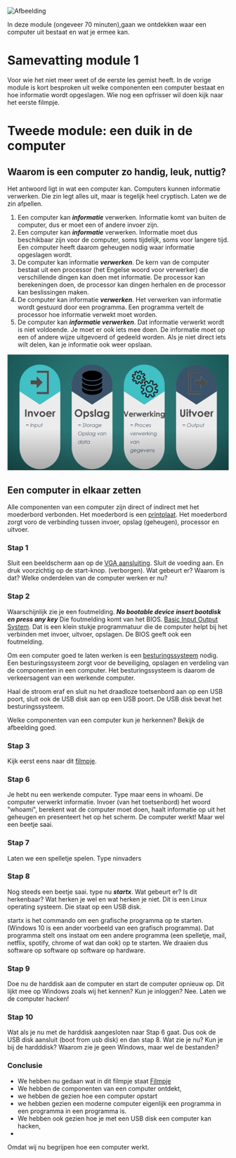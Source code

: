 ![Afbeelding](https://2pwgqm3nczsg1a5kw72u2pcf-wpengine.netdna-ssl.com/wp-content/uploads/2019/05/computer-system-upgrade.jpg "Een computer")

In deze module (ongeveer 70 minuten),gaan we ontdekken waar een computer uit bestaat en wat je ermee kan.

# Samevatting module 1
Voor wie het niet meer weet of de eerste les gemist heeft. In de vorige module is kort besproken uit welke componenten een computer bestaat en hoe informatie wordt opgeslagen. Wie nog een opfrisser wil doen kijk naar het eerste filmpje.


# Tweede module: een duik in de computer

## Waarom is een computer zo handig, leuk, nuttig? 
Het antwoord ligt in wat een computer kan. Computers kunnen informatie verwerken. Die zin legt alles uit, maar is tegelijk heel cryptisch. Laten we de zin afpellen.

1. Een computer kan ***informatie*** verwerken. Informatie komt van buiten de computer, dus er moet een of andere invoer zijn.
2. Een computer kan ***informatie*** verwerken. Informatie moet dus beschikbaar zijn voor de computer, soms tijdelijk, soms voor langere tijd. Een computer heeft daarom geheugen nodig waar informatie opgeslagen wordt.
3. De computer kan informatie ***verwerken***. De kern van de computer bestaat uit een processor (het Engelse woord voor verwerker) die verschillende dingen kan doen met informatie. De processor kan berekeningen doen, de processor kan dingen herhalen en de processor kan beslissingen maken.
4. De computer kan informatie ***verwerken***. Het verwerken van informatie wordt gestuurd door een programma. Een programma vertelt de processor hoe informatie verwekt moet worden.
5. De computer kan ***informatie verwerken***. Dat informatie verwerkt wordt is niet voldoende. Je moet er ook iets mee doen. De informatie moet op een of andere wijze uitgevoerd of gedeeld worden. Als je niet direct iets wilt delen, kan je informatie ook weer opslaan.

![Afbeelding](https://raw.githubusercontent.com/johantenhouten/InleidingInformatica/main/elementencomputer.png "Componenten in een computer")

## Een computer in elkaar zetten
Alle componenten van een computer zijn direct of indirect met het moederbord verbonden. Het moederbord is een [printplaat](https://nl.wikipedia.org/wiki/Printplaat). Het moederbord zorgt voro de verbinding tussen invoer, opslag (geheugen), processor en uitvoer.



### Stap 1
Sluit een beeldscherm aan op de [VGA aansluiting](nl.wikipedia.org/wiki/Video_graphics_array). Sluit de voeding aan. En druk voorzichtig op de start-knop. (verborgen). Wat gebeurt er? Waarom is dat? Welke onderdelen van de computer werken er nu? 

### Stap 2
Waarschijnlijk zie je een foutmelding. ***No bootable device insert bootdisk en press any key*** Die foutmelding komt van het BIOS. 
[Basic Input Output System](https://nl.wikipedia.org/wiki/Basic_input/output_system). Dat is een klein stukje programmatuur die de computer 
helpt bij het verbinden met invoer, uitvoer, opslagen. De BIOS geeft ook een foutmelding. 

Om een computer goed te laten werken is een [besturingssysteem](https://nl.wikipedia.org/wiki/Besturingssysteem) nodig. 
Een besturingssysteem zorgt voor de beveiliging, opslagen en verdeling van de componenten in een computer. Het besturingssysteem is daarom 
de verkeersagent van een werkende computer. 

Haal de stroom eraf en sluit nu het draadloze toetsenbord aan op een USB poort, sluit ook de USB disk aan op een USB poort. De USB disk bevat het
besturingssysteem. 

Welke componenten van een computer kun je herkennen? Bekijk de afbeelding goed.

### Stap 3
Kijk eerst eens naar dit [filmpje](https://www.youtube.com/watch?v=DsF2ZlaXSh8). 



### Stap 6
Je hebt nu een werkende computer. Type maar eens in whoami. De computer verwerkt informatie. Invoer (van het toetsenbord) het woord "whoami", berekent wat de computer moet doen, haalt informatie op uit het geheugen en presenteert het op het scherm. De computer werkt!
Maar wel een beetje saai.

### Stap 7
Laten we een spelletje spelen. Type ninvaders

### Stap 8
Nog steeds een beetje saai. type nu ***startx***. Wat gebeurt er? Is dit herkenbaar? Wat herken je wel en wat herken je niet. Dit is een Linux operating systeem. Die staat op een USB disk. 

startx is het commando om een grafische programma op te starten. (Windows 10 is een ander voorbeeld van een grafisch programma). Dat programma stelt ons instaat om een andere programma (een spelletje, mail, netflix, spotify, chrome of wat dan ook) op te starten. We draaien dus software op software op software op hardware.

### Stap 9
Doe nu de harddisk aan de computer en start de computer opnieuw op. Dit lijkt mee op Windows zoals wij het kennen? Kun je inloggen? Nee. Laten we de computer hacken!

### Stap 10
Wat als je nu met de harddisk aangesloten naar Stap 6 gaat. Dus ook de USB disk aansluit (boot from usb disk) en dan stap 8. 
Wat zie je nu? Kun je bij de hardddisk? Waarom zie je geen Windows, maar wel de bestanden?


### Conclusie
- We hebben nu gedaan wat in dit filmpje staat [Filmpje](https://www.youtube.com/watch?v=IpPotjWp_eM)
- We hebben de componenten van een computer ontdekt, 
- we hebben de gezien hoe een computer opstart 
- we hebben gezien een moderne computer eigenlijk een programma in een programma in een programma is. 
- We hebben ook gezien hoe je met een USB disk een computer kan hacken, 
-
Omdat wij nu begrijpen hoe een computer werkt.






